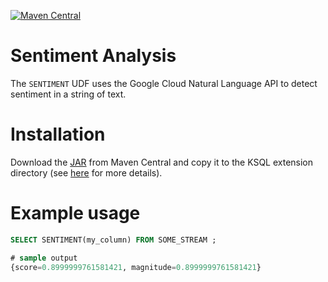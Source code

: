 [![Maven Central](https://img.shields.io/maven-central/v/com.mitchseymour/ksql-udf-sentiment-analysis.svg?label=Maven%20Central)](https://search.maven.org/search?q=g:%22com.mitchseymour%22%20AND%20a:%22ksql-udaf-summary-stats%22)

# Sentiment Analysis
The `SENTIMENT` UDF uses the Google Cloud Natural Language API to detect sentiment in a string of text.

# Installation
Download the [JAR][jar] from Maven Central and copy it to the KSQL extension directory (see [here][main-readme] for more details).

[jar]: https://search.maven.org/artifact/com.mitchseymour/ksql-udf-sentiment-analysis
[main-readme]: https://github.com/magicalpipelines/ksql-functions#installation

# Example usage
```sql
SELECT SENTIMENT(my_column) FROM SOME_STREAM ;

# sample output
{score=0.8999999761581421, magnitude=0.8999999761581421}
```
